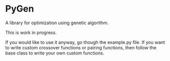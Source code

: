 # PyGen
A library for optimization using genetic algorithm.

This is work in progress. 

If you would like to use it anyway, go though the example.py file. If you want to write custom crossover functions or pairing functions, then follow the base class to write your own custom functions.

